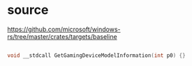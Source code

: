# source

<https://github.com/microsoft/windows-rs/tree/master/crates/targets/baseline>

```c

void __stdcall GetGamingDeviceModelInformation(int p0) {}

```
